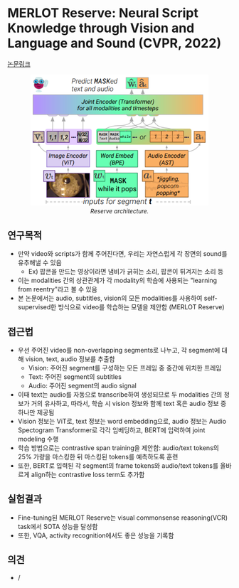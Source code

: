# MERLOT Reserve: Neural Script Knowledge through Vision and Language and Sound (CVPR, 2022)

[논문링크](https://openaccess.thecvf.com/content/CVPR2022/html/Zellers_MERLOT_Reserve_Neural_Script_Knowledge_Through_Vision_and_Language_and_CVPR_2022_paper.html)

<p align="center">
    <img width="400" alt='fig1' src="../img/zellers2022merlot.png?raw=true"></br>
    <em><font size=2>Reserve architecture.</font></em>
</p>

## 연구목적
- 만약 video와 scripts가 함께 주어진다면, 우리는 자연스럽게 각 장면의 sound를 유추해낼 수 있음
  - Ex) 팝콘을 만드는 영상이라면 냄비가 긁히는 소리, 팝콘이 튀겨지는 소리 등
- 이는 modalities 간의 상관관계가 각 modality의 학습에 사용되는 "learning from reentry"라고 볼 수 있음
- 본 논문에서는 audio, subtitles, vision의 모든 modalities를 사용하여 self-supervised한 방식으로 video를 학습하는 모델을 제안함 (MERLOT Reserve)

## 접근법
- 우선 주어진 video를 non-overlapping segments로 나누고, 각 segment에 대해 vision, text, audio 정보를 추출함
  - Vision: 주어진 segment를 구성하는 모든 프레임 중 중간에 위치한 프레임
  - Text: 주어진 segment의 subtitles
  - Audio: 주어진 segment의 audio signal
- 이때 text는 audio를 자동으로 transcribe하여 생성되므로 두 modalities 간의 정보가 거의 유사하고, 따라서, 학습 시 vision 정보와 함께 text 혹은 audio 정보 중 하나만 제공됨
- Vision 정보는 ViT로, text 정보는 word embedding으로, audio 정보는 Audio Spectogram Transformer로 각각 임베딩하고, BERT에 입력하여 joint modeling 수행
- 학습 방법으로는 contrastive span training을 제안함: audio/text tokens의 25% 가량을 마스킹한 뒤 마스킹된 tokens를 예측하도록 훈련
- 또한, BERT로 입력된 각 segment의 frame tokens와 audio/text tokens를 올바르게 align하는 contrastive loss term도 추가함

## 실험결과
- Fine-tuning된 MERLOT Reserve는 visual commonsense reasoning(VCR) task에서 SOTA 성능을 달성함
- 또한, VQA, activity recognition에서도 좋은 성능을 기록함

## 의견
- /